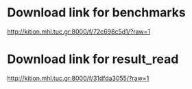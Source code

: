 # Download link for benchmarks
http://kition.mhl.tuc.gr:8000/f/72c698c5d1/?raw=1

# Download link for result_read
http://kition.mhl.tuc.gr:8000/f/31dfda3055/?raw=1
